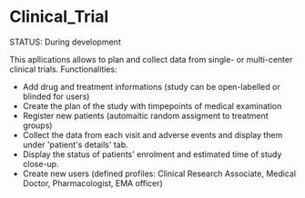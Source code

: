 # Clinical_Trial

STATUS: During development

This apllications allows to plan and collect data from single- or multi-center clinical trials.
Functionalities:
  - Add drug and treatment informations (study can be open-labelled or blinded for users)
  - Create the plan of the study with timpepoints of medical examination
  - Register new patients (automaitic random assigment to treatment groups)
  - Collect the data from each visit and adverse events and display them under 'patient's details' tab.
  - Display the status of patients' enrolment and estimated time of study close-up.
  - Create new users (defined profiles: Clinical Research Associate, Medical Doctor, Pharmacologist, EMA officer)
